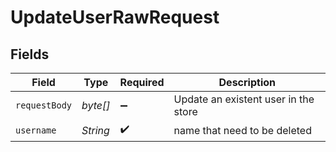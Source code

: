 # UpdateUserRawRequest


## Fields

| Field                                | Type                                 | Required                             | Description                          |
| ------------------------------------ | ------------------------------------ | ------------------------------------ | ------------------------------------ |
| `requestBody`                        | *byte[]*                             | :heavy_minus_sign:                   | Update an existent user in the store |
| `username`                           | *String*                             | :heavy_check_mark:                   | name that need to be deleted         |